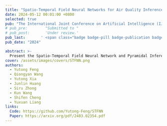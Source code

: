 ```yaml
---
title: "Spatio-Temporal Field Neural Networks for Air Quality Inference"
date: 2024-05-12 00:01:00 +0800
selected: true
pub: "The International Joint Conference on Artificial Intelligence (IJCAI)"
# pub_pre:        "Submitted to "
# pub_post:       'Under review.'
pub_last:       ' <span class="badge badge-pill badge-publication badge-success">Spotlight</span>'
pub_date: "2024"

abstract: >-
  Present the Spatio-Temporal Field Neural Network and Pyramidal Inference framework, which integrate field and graph perspectives to achieve state-of-the-art nationwide air quality inference in Mainland China.
cover: /assets/images/covers/STFNN.png
authors:
  - Yutong Feng
  - Qiongyan Wang
  - Yutong Xia
  - Junlin Huang
  - Siru Zhong
  - Kun Wang
  - Shifen Cheng
  - Yuxuan Liang
links:
  Code: https://github.com/Yutong-Feng/STFNN
  Paper: https://arxiv.org/pdf/2403.02354.pdf
---
```

